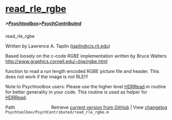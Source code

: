 # [read_rle_rgbe](read_rle_rgbe)
##### >[Psychtoolbox](Psychtoolbox)>[PsychContributed](PsychContributed)

read\_rle\_rgbe  
  
Written by Lawrence A. Taplin (taplin@cis.rit.edu)  
  
Based loosely on the c-code RGBE implementation written by Bruce Walters  
http://www.graphics.cornell.edu/~bjw/rgbe.html  
  
function to read a run length encoded RGBE picture file and header. This  
does not work if the image is not RLE!!!  
  
Note to Psychtoolbox users: Please use the higher level [HDRRead](HDRRead).m routine  
for better generality in your code. This routine is used as helper for  
[HDRRead](HDRRead).  
  




<div class="code_header" style="text-align:right;">
  <span style="float:left;">Path&nbsp;&nbsp;</span> <span class="counter">Retrieve <a href=
  "https://raw.github.com/Psychtoolbox-3/Psychtoolbox-3/beta/Psychtoolbox/PsychContributed/read_rle_rgbe.m">current version from GitHub</a> | View <a href=
  "https://github.com/Psychtoolbox-3/Psychtoolbox-3/commits/beta/Psychtoolbox/PsychContributed/read_rle_rgbe.m">changelog</a></span>
</div>
<div class="code">
  <code>Psychtoolbox/PsychContributed/read_rle_rgbe.m</code>
</div>

